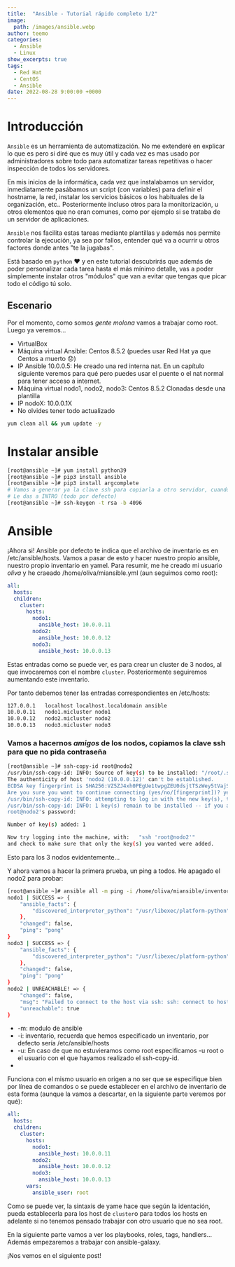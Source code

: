 ```yaml
---
title:  "Ansible - Tutorial rápido completo 1/2"
image: 
  path: /images/ansible.webp
author: teemo
categories: 
  - Ansible
  - Linux
show_excerpts: true
tags: 
  - Red Hat
  - CentOS
  - Ansible
date: 2022-08-28 9:00:00 +0000
---
```

# Introducción
`Ansible` es un herramienta de automatización. No me extenderé en explicar lo que es pero si diré que es muy útil y cada vez es mas usado por administradores sobre todo para automatizar tareas repetitivas o hacer inspección de todos los servidores.  

En mis inicios de la informática, cada vez que instalabamos un servidor, inmediatamente pasábamos un script (con variables) para definir el hostname, la red, instalar los servicios básicos o los habituales de la organización, etc.. 
Posteriormente incluso otros para la monitorización, u otros elementos que no eran comunes, como por ejemplo si se trataba de un servidor de aplicaciones.

`Ansible` nos facilita estas tareas mediante plantillas y además nos permite controlar la ejecución, ya sea por fallos, entender qué va a ocurrir u otros factores donde antes "te la jugabas".

Está basado en `python` :heart: y en este tutorial descubrirás que además de poder personalizar cada tarea hasta el más mínimo detalle, vas a poder simplemente instalar otros "módulos" que van a evitar que tengas que picar todo el código tú solo.

## Escenario
Por el momento, como somos _gente molona_ vamos a trabajar como root. Luego ya veremos...

* VirtualBox
* Máquina virtual Ansible: Centos 8.5.2 (puedes usar Red Hat ya que Centos a muerto :disappointed:)
* IP Ansible 10.0.0.5: He creado una red interna nat. En un capítulo siguiente veremos para qué pero puedes usar el puente o el nat normal para tener acceso a internet.
* Máquina virtual nodo1, nodo2, nodo3: Centos 8.5.2 Clonadas desde una plantilla
* IP nodoX: 10.0.0.1X 
* No olvides tener todo actualizado
``` bash
yum clean all && yum update -y
```

# Instalar ansible
``` bash
[root@ansible ~]# yum install python39
[root@ansible ~]# pip3 install ansible
[root@ansible ~]# pip3 install argcomplete
# Vamos a generar ya la clave ssh para copiarla a otro servidor, cuando proceda.
# Le das a INTRO (todo por defecto)
[root@ansible ~]# ssh-keygen -t rsa -b 4096
```

# Ansible
¡Ahora si! 
Ansible por defecto te indica que el archivo de inventario es en /etc/ansible/hosts.
Vamos a pasar de esto y hacer nuestro propio ansible, nuestro propio inventario en yamel.
Para resumir, me he creado mi usuario _oliva_ y he craeado /home/oliva/miansible.yml (aun seguimos como root):
```yml
all:
  hosts:
  children:
    cluster:
      hosts:
        nodo1:
          ansible_host: 10.0.0.11
        nodo2:
          ansible_host: 10.0.0.12
        nodo3:
          ansible_host: 10.0.0.13
```
Estas entradas como se puede ver, es para crear un cluster de 3 nodos, al que invocaremos con el nombre `cluster`. Posteriormente seguiremos aumentando este inventario.

Por tanto debemos tener las entradas correspondientes en /etc/hosts:
``` bash
127.0.0.1   localhost localhost.localdomain ansible
10.0.0.11   nodo1.micluster nodo1
10.0.0.12   nodo2.micluster nodo2
10.0.0.13   nodo3.micluster nodo3
```
### Vamos a hacernos _amigos_ de los nodos, copiamos la clave ssh para que no pida contraseña
```bash
[root@ansible ~]# ssh-copy-id root@nodo2
/usr/bin/ssh-copy-id: INFO: Source of key(s) to be installed: "/root/.ssh/id_rsa.pub"
The authenticity of host 'nodo2 (10.0.0.12)' can't be established.
ECDSA key fingerprint is SHA256:VZ5ZJ4xh0PEgUe1twpgZEU0dsjtTSzWey5tVajSx1nA.
Are you sure you want to continue connecting (yes/no/[fingerprint])? yes
/usr/bin/ssh-copy-id: INFO: attempting to log in with the new key(s), to filter out any that are already installed
/usr/bin/ssh-copy-id: INFO: 1 key(s) remain to be installed -- if you are prompted now it is to install the new keys
root@nodo2's password:

Number of key(s) added: 1

Now try logging into the machine, with:   "ssh 'root@nodo2'"
and check to make sure that only the key(s) you wanted were added.
```
Esto para los 3 nodos evidentemente...

Y ahora vamos a hacer la primera prueba, un ping a todos. He apagado el nodo2 para probar:
```bash
[root@ansible ~]# ansible all -m ping -i /home/oliva/miansible/inventory.yml
nodo1 | SUCCESS => {
    "ansible_facts": {
        "discovered_interpreter_python": "/usr/libexec/platform-python"
    },
    "changed": false,
    "ping": "pong"
}
nodo3 | SUCCESS => {
    "ansible_facts": {
        "discovered_interpreter_python": "/usr/libexec/platform-python"
    },
    "changed": false,
    "ping": "pong"
}
nodo2 | UNREACHABLE! => {
    "changed": false,
    "msg": "Failed to connect to the host via ssh: ssh: connect to host 10.0.0.12 port 22: No route to host",
    "unreachable": true
}
```
* -m: modulo de ansible
* -i: inventario, recuerda que hemos especificado un inventario, por defecto sería /etc/ansible/hosts
* -u: En caso de que no estuvieramos como root especificamos -u root o el usuario con el que hayamos realizado el ssh-copy-id.
* 
Funciona con el mismo usuario en origen a no ser que se especifique bien por línea de comandos o se puede establecer en el archivo de inventario de esta forma (aunque la vamos a descartar, en la siguiente parte veremos por qué):
```yml
all:
  hosts:
  children:
    cluster:
      hosts:
        nodo1:
          ansible_host: 10.0.0.11
        nodo2:
          ansible_host: 10.0.0.12
        nodo3:
          ansible_host: 10.0.0.13
      vars:
        ansible_user: root
```
Como se puede ver, la sintaxis de yame hace que según la identación, pueda establecerla para los host de `cluster`o para todos los hosts en adelante si no tenemos pensado trabajar con otro usuario que no sea root.

En la siguiente parte vamos a ver los playbooks, roles, tags, handlers...
Además empezaremos a trabajar con ansible-galaxy.

¡Nos vemos en el siguiente post!